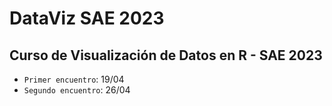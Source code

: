 # DataViz SAE 2023

## Curso de Visualización de Datos en R - SAE 2023

- `Primer encuentro`: 19/04
- `Segundo encuentro`: 26/04
